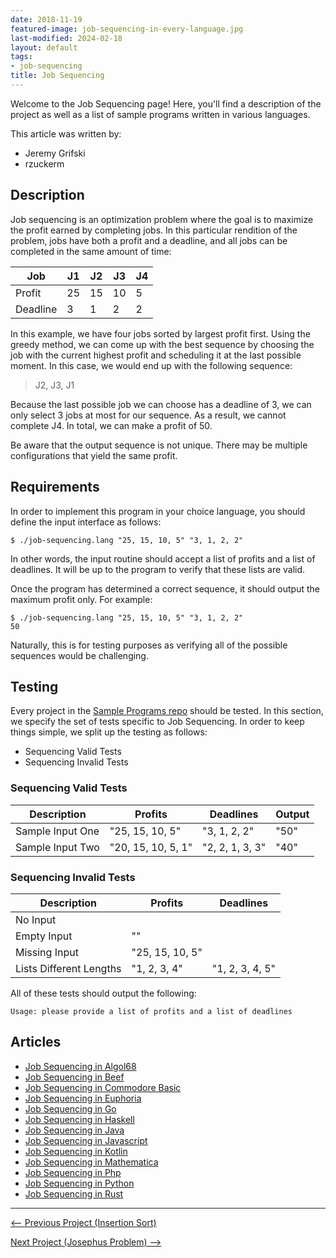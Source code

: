 ```yaml
---
date: 2018-11-19
featured-image: job-sequencing-in-every-language.jpg
last-modified: 2024-02-18
layout: default
tags:
- job-sequencing
title: Job Sequencing
---
```


Welcome to the Job Sequencing page! Here, you'll find a description of the project as well as a list of sample programs written in various languages.

This article was written by:

- Jeremy Grifski
- rzuckerm

## Description

Job sequencing is an optimization problem where the goal is to maximize the
profit earned by completing jobs. In this particular rendition of the problem,
jobs have both a profit and a deadline, and all jobs can be completed in the
same amount of time:

| Job      | J1  | J2  | J3  | J4  |
| -------- | --- | --- | --- | --- |
| Profit   | 25  | 15  | 10  | 5   |
| Deadline | 3   | 1   | 2   | 2   |

In this example, we have four jobs sorted by largest profit first.
Using the greedy method, we can come up with the best sequence by
choosing the job with the current highest profit and scheduling it
at the last possible moment. In this case, we would end up with the
following sequence:

> J2, J3, J1

Because the last possible job we can choose has a deadline of 3, we can
only select 3 jobs at most for our sequence. As a result, we cannot
complete J4. In total, we can make a profit of 50.

Be aware that the output sequence is not unique. There may be multiple
configurations that yield the same profit.


## Requirements

In order to implement this program in your choice language, you should
define the input interface as follows:

```console
$ ./job-sequencing.lang "25, 15, 10, 5" "3, 1, 2, 2"
```

In other words, the input routine should accept a list of profits and
a list of deadlines. It will be up to the program to verify that these
lists are valid.

Once the program has determined a correct sequence, it should
output the maximum profit only. For example:

```console
$ ./job-sequencing.lang "25, 15, 10, 5" "3, 1, 2, 2"
50
```

Naturally, this is for testing
purposes as verifying all of the possible sequences would be
challenging.


## Testing

Every project in the [Sample Programs repo](https://github.com/TheRenegadeCoder/sample-programs) should be tested.
In this section, we specify the set of tests specific to Job Sequencing.
In order to keep things simple, we split up the testing as follows:

- Sequencing Valid Tests
- Sequencing Invalid Tests

### Sequencing Valid Tests

| Description | Profits | Deadlines | Output |
| ----------- | ------- | --------- | ------ |
| Sample Input One | "25, 15, 10, 5" | "3, 1, 2, 2" | "50" |
| Sample Input Two | "20, 15, 10, 5, 1" | "2, 2, 1, 3, 3" | "40" |

### Sequencing Invalid Tests

| Description | Profits | Deadlines |
| ----------- | ------- | --------- |
| No Input |  |  |
| Empty Input | "" |  |
| Missing Input | "25, 15, 10, 5" |  |
| Lists Different Lengths | "1, 2, 3, 4" | "1, 2, 3, 4, 5" |

All of these tests should output the following:

```
Usage: please provide a list of profits and a list of deadlines
```


## Articles

- [Job Sequencing in Algol68](https://sampleprograms.io/projects/job-sequencing/algol68)
- [Job Sequencing in Beef](https://sampleprograms.io/projects/job-sequencing/beef)
- [Job Sequencing in Commodore Basic](https://sampleprograms.io/projects/job-sequencing/commodore-basic)
- [Job Sequencing in Euphoria](https://sampleprograms.io/projects/job-sequencing/euphoria)
- [Job Sequencing in Go](https://sampleprograms.io/projects/job-sequencing/go)
- [Job Sequencing in Haskell](https://sampleprograms.io/projects/job-sequencing/haskell)
- [Job Sequencing in Java](https://sampleprograms.io/projects/job-sequencing/java)
- [Job Sequencing in Javascript](https://sampleprograms.io/projects/job-sequencing/javascript)
- [Job Sequencing in Kotlin](https://sampleprograms.io/projects/job-sequencing/kotlin)
- [Job Sequencing in Mathematica](https://sampleprograms.io/projects/job-sequencing/mathematica)
- [Job Sequencing in Php](https://sampleprograms.io/projects/job-sequencing/php)
- [Job Sequencing in Python](https://sampleprograms.io/projects/job-sequencing/python)
- [Job Sequencing in Rust](https://sampleprograms.io/projects/job-sequencing/rust)

***

<nav class="project-nav">

<div id="prev" markdown="1">

[<-- Previous Project (Insertion Sort)](https://sampleprograms.io/projects/insertion-sort)

</div>

<div id="next" markdown="1">

[Next Project (Josephus Problem) -->](https://sampleprograms.io/projects/josephus-problem)

</div>

</nav>